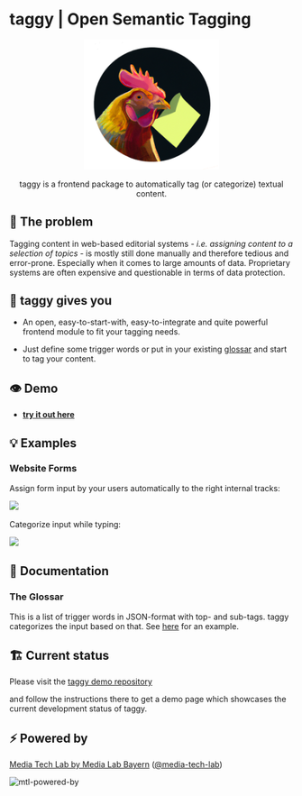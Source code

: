 # taggy | Open Semantic Tagging

<p align="center">
  <img width="240" alt="mtl-taggy" src="https://github.com/open-taggy/website/blob/main/static/img/logo.png">
</p>
<p align="center">
taggy is a frontend package to automatically tag (or categorize) textual content.
</p>

## 🧩 The problem

Tagging content in web-based editorial systems -
*i.e. assigning content to a selection of topics* - 
is mostly still done manually and therefore tedious and error-prone. Especially when it comes to large amounts of data.
Proprietary systems are often expensive and questionable in terms of data protection.

## 🎯 taggy gives you
- An open, easy-to-start-with, easy-to-integrate and quite powerful frontend module to fit your tagging needs.

- Just define some trigger words or put in your existing [glossar](#the-glossar) and start to tag your content. 

## 👁️ Demo

- **[try it out here](https://open-taggy.github.io/demo/)**

## 💡 Examples
### Website Forms
Assign form input by your users automatically to the right internal tracks:

<img src="/screencasts/screencast-shop_en_submit.gif" width="600" />

Categorize input while typing:

<img src="/screencasts/screencast-fan_en_live.gif" width="600" />

## 📘 Documentation

### The Glossar
This is a list of trigger words in JSON-format with top- and sub-tags. taggy categorizes the input based on that.
See <a href="https://github.com/open-taggy/taggy/blob/main/data/glossar-abo.json">here</a> for an example.

## 🏗️ Current status
Please visit the [taggy demo repository](https://github.com/open-taggy/demo) 

and follow the instructions there to get a demo page which showcases the current development status of taggy. 


## ⚡ Powered by

<a href="https://media-tech-lab.com">Media Tech Lab by Media Lab Bayern</a> (<a href="https://github.com/media-tech-lab">@media-tech-lab</a>)

<img width="240" alt="mtl-powered-by" src="https://user-images.githubusercontent.com/12242651/189848013-001839f4-f866-434c-b1d8-90b195ab738b.png">
